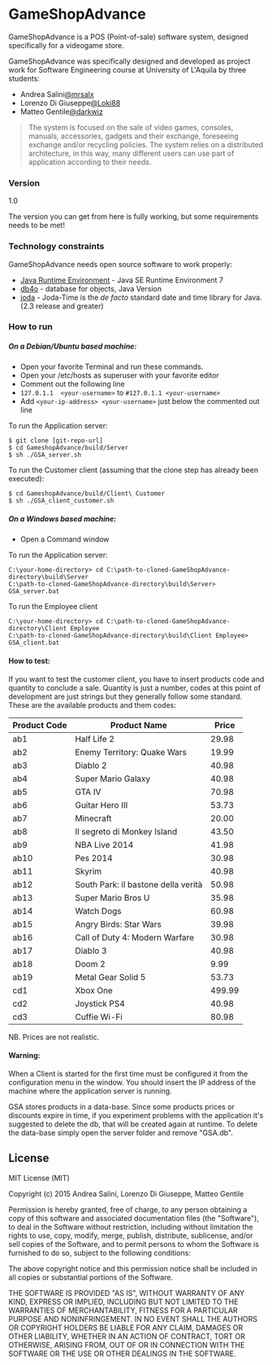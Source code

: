 # GameShopAdvance

GameShopAdvance is a POS (Point-of-sale) software system, designed specifically for a videogame store.

GameShopAdvance was specifically designed and developed as project work for Software Engineering course at University of L'Aquila by three students:

- Andrea Salini[@mrsalx]
- Lorenzo Di Giuseppe[@Loki88]
- Matteo Gentile[@darkwiz]

>The system is focused on the sale of video
>games, consoles, manuals, accessories, gadgets
>and their exchange, foreseeing exchange
>and/or recycling policies. The system relies on
>a distributed architecture, in this way, many
>different users can use part of application
>according to their needs.

### Version
1.0

The version you can get from here is fully working, but some requirements needs to be met!

### Technology constraints

GameShopAdvance needs open source software to work properly:

* [Java Runtime Environment] - Java SE Runtime Environment 7
* [db4o] - database for objects, Java Version
* [joda] - Joda-Time is the *de facto* standard date and time library for Java. (2.3 release and greater)

### How to run

<h5>On a Debian/Ubuntu based machine:</h5>

- Open your favorite Terminal and run these commands.
- Open your /etc/hosts as superuser with your favorite editor
- Comment out the following line
- `127.0.1.1  <your-username>` to `#127.0.1.1 <your-username>`
- Add ` <your-ip-address> <your-username> ` just below the commented out line

To run the Application server:

```
$ git clone [git-repo-url]
$ cd GameshopAdvance/build/Server
$ sh ./GSA_server.sh
```

To run the Customer client (assuming that the clone step has already been executed):

```
$ cd GameshopAdvance/build/Client\ Customer
$ sh ./GSA_client_customer.sh
```

<h5>On a Windows based machine:</h5>

- Open a Command window

To run the Application server:
```
C:\your-home-directory> cd C:\path-to-cloned-GameShopAdvance-directory\build\Server
C:\path-to-cloned-GameShopAdvance-directory\build\Server> GSA_server.bat
```
To run the Employee client
```
C:\your-home-directory> cd C:\path-to-cloned-GameShopAdvance-directory\Client Employee
C:\path-to-cloned-GameShopAdvance-directory\build\Client Employee> GSA_client.bat
```
<h4>How to test:</h4>
If you want to test the customer client, you have to insert products code and quantity to conclude a sale. Quantity is just a number, codes at this point of development are just strings but they generally follow some standard. These are the available products and them codes:

| Product Code  | Product Name | Price |
|---------------|--------------|-------|
| ab1           | Half Life 2  | 29.98 |
| ab2           | Enemy Territory: Quake Wars  | 19.99 |
| ab3           | Diablo 2  | 40.98 |
| ab4           | Super Mario Galaxy  | 40.98 |
| ab5           | GTA IV  | 70.98 |
| ab6           | Guitar Hero III  | 53.73 |
| ab7           | Minecraft  | 20.00 |
| ab8           | Il segreto di Monkey Island  | 43.50 |
| ab9           | NBA Live 2014  | 41.98 |
| ab10          | Pes 2014  | 30.98 |
| ab11          | Skyrim  | 40.98 |
| ab12          | South Park: il bastone della verità  | 50.98 |
| ab13          | Super Mario Bros U  | 35.98 |
| ab14          | Watch Dogs  | 60.98 |
| ab15          | Angry Birds: Star Wars  | 39.98 |
| ab16          | Call of Duty 4: Modern Warfare  | 30.98 |
| ab17          | Diablo 3  | 40.98 |
| ab18          | Doom 2  | 9.99 |
| ab19          | Metal Gear Solid 5  | 53.73 |
| cd1           | Xbox One  | 499.99 |
| cd2           | Joystick PS4  | 40.98 |
| cd3           | Cuffie Wi-Fi  | 80.98 |

NB. Prices are not realistic.

<h4>Warning:</h4>

When a Client is started for the first time must be configured it from the configuration menu in the window. You should insert the IP address of the machine where the application server is running.

GSA stores products in a data-base. Since some products prices or discounts expire in time, if you experiment problems with the application it's suggested to delete the db, that will be created again at runtime. To delete the data-base simply open the server folder and remove "GSA.db".

License
----

MIT License (MIT)

Copyright (c) 2015 Andrea Salini, Lorenzo Di Giuseppe, Matteo Gentile

Permission is hereby granted, free of charge, to any person obtaining a copy
of this software and associated documentation files (the "Software"), to deal
in the Software without restriction, including without limitation the rights
to use, copy, modify, merge, publish, distribute, sublicense, and/or sell
copies of the Software, and to permit persons to whom the Software is
furnished to do so, subject to the following conditions:

The above copyright notice and this permission notice shall be included in
all copies or substantial portions of the Software.

THE SOFTWARE IS PROVIDED "AS IS", WITHOUT WARRANTY OF ANY KIND, EXPRESS OR
IMPLIED, INCLUDING BUT NOT LIMITED TO THE WARRANTIES OF MERCHANTABILITY,
FITNESS FOR A PARTICULAR PURPOSE AND NONINFRINGEMENT. IN NO EVENT SHALL THE
AUTHORS OR COPYRIGHT HOLDERS BE LIABLE FOR ANY CLAIM, DAMAGES OR OTHER
LIABILITY, WHETHER IN AN ACTION OF CONTRACT, TORT OR OTHERWISE, ARISING FROM,
OUT OF OR IN CONNECTION WITH THE SOFTWARE OR THE USE OR OTHER DEALINGS IN
THE SOFTWARE.

[@darkwiz]:https://github.com/mrsalx
[@mrsalx]:https://github.com/mrsalx
[@Loki88]:https://github.com/Loki88
[Java Runtime Environment]:http://www.oracle.com/technetwork/java/javase/downloads/jre7-downloads-1880261.html
[db4o]:http://supportservices.actian.com/versant/default.html
[joda]:https://github.com/Joda
[git-repo-url]:https://github.com/GameShopAdvance/GameShop-Advance.git
